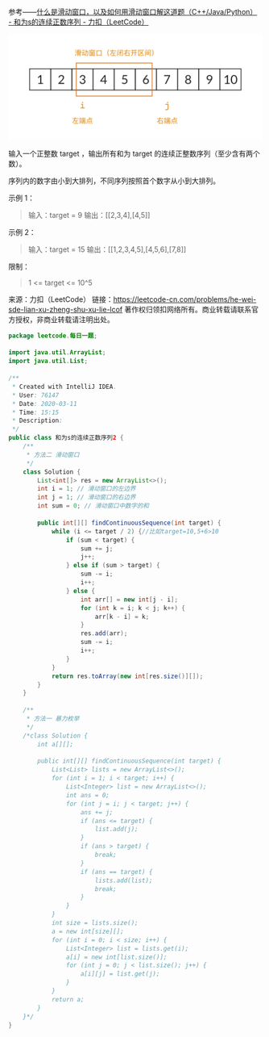 参考——[什么是滑动窗口，以及如何用滑动窗口解这道题（C++/Java/Python） - 和为s的连续正数序列 - 力扣（LeetCode）](https://leetcode-cn.com/problems/he-wei-sde-lian-xu-zheng-shu-xu-lie-lcof/solution/shi-yao-shi-hua-dong-chuang-kou-yi-ji-ru-he-yong-h/)

![sliding-window](assets/af4821c41d5b093e6a41ad5602208f9e7057cc1b002cd0053de71bc9a0e35b12.jpg)

输入一个正整数 target ，输出所有和为 target 的连续正整数序列（至少含有两个数）。

序列内的数字由小到大排列，不同序列按照首个数字从小到大排列。

 

示例 1：

> 输入：target = 9
> 输出：[[2,3,4],[4,5]]

示例 2：

> 输入：target = 15
> 输出：[[1,2,3,4,5],[4,5,6],[7,8]]


限制：

> 1 <= target <= 10^5

来源：力扣（LeetCode）
链接：https://leetcode-cn.com/problems/he-wei-sde-lian-xu-zheng-shu-xu-lie-lcof
著作权归领扣网络所有。商业转载请联系官方授权，非商业转载请注明出处。



```java
package leetcode.每日一题;

import java.util.ArrayList;
import java.util.List;

/**
 * Created with IntelliJ IDEA.
 * User: 76147
 * Date: 2020-03-11
 * Time: 15:15
 * Description:
 */
public class 和为s的连续正数序列2 {
    /**
     * 方法二 滑动窗口
     */
    class Solution {
        List<int[]> res = new ArrayList<>();
        int i = 1; // 滑动窗口的左边界
        int j = 1; // 滑动窗口的右边界
        int sum = 0; // 滑动窗口中数字的和

        public int[][] findContinuousSequence(int target) {
            while (i <= target / 2) {//比如target=10,5+6>10
                if (sum < target) {
                    sum += j;
                    j++;
                } else if (sum > target) {
                    sum -= i;
                    i++;
                } else {
                    int arr[] = new int[j - i];
                    for (int k = i; k < j; k++) {
                        arr[k - i] = k;
                    }
                    res.add(arr);
                    sum -= i;
                    i++;
                }
            }
            return res.toArray(new int[res.size()][]);
        }
    }

    /**
     * 方法一 暴力枚举
     */
    /*class Solution {
        int a[][];

        public int[][] findContinuousSequence(int target) {
            List<List> lists = new ArrayList<>();
            for (int i = 1; i < target; i++) {
                List<Integer> list = new ArrayList<>();
                int ans = 0;
                for (int j = i; j < target; j++) {
                    ans += j;
                    if (ans <= target) {
                        list.add(j);
                    }
                    if (ans > target) {
                        break;
                    }
                    if (ans == target) {
                        lists.add(list);
                        break;
                    }
                }
            }
            int size = lists.size();
            a = new int[size][];
            for (int i = 0; i < size; i++) {
                List<Integer> list = lists.get(i);
                a[i] = new int[list.size()];
                for (int j = 0; j < list.size(); j++) {
                    a[i][j] = list.get(j);
                }
            }
            return a;
        }
    }*/
}

```

